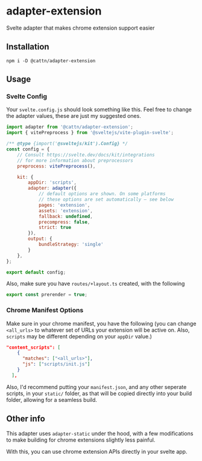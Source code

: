# adapter-extension
Svelte adapter that makes chrome extension support easier

## Installation

``npm i -D @cattn/adapter-extension``

## Usage

### Svelte Config
Your ``svelte.config.js`` should look something like this. Feel free to change the adapter values, these are just my suggested ones.
```js
import adapter from '@cattn/adapter-extension';
import { vitePreprocess } from '@sveltejs/vite-plugin-svelte';

/** @type {import('@sveltejs/kit').Config} */
const config = {
	// Consult https://svelte.dev/docs/kit/integrations
	// for more information about preprocessors
	preprocess: vitePreprocess(),

	kit: {
		appDir: 'scripts',
		adapter: adapter({
			// default options are shown. On some platforms
			// these options are set automatically — see below
			pages: 'extension',
			assets: 'extension',
			fallback: undefined,
			precompress: false,
			strict: true
		}),
		output: {
			bundleStrategy: 'single'
		}
	},
};

export default config;
```

Also, make sure you have ``routes/+layout.ts`` created, with the following

```js
export const prerender = true;
```

### Chrome Manifest Options

Make sure in your chrome manifest, you have the following (you can change ``<all_urls>`` to whatever set of URLs your extension will be active on. Also, ``scripts`` may be different depending on your ``appDir`` value.)

```json
"content_scripts": [
    {
      "matches": ["<all_urls>"],
      "js": ["scripts/init.js"]
    }
  ],
```

Also, I'd recommend putting your ``manifest.json``, and any other seperate scripts, in your ``static/`` folder, as that will be copied directly into your build folder, allowing for a seamless build.

## Other info

This adapter uses ``adapter-static`` under the hood, with a few modifications to make building for chrome extensions slightly less painful.

With this, you can use chrome extension APIs directly in your svelte app.